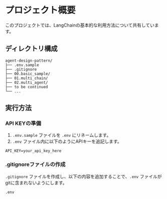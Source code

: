 # プロジェクト概要

このプロジェクトでは、LangChainの基本的な利用方法について共有しています。<br>


## ディレクトリ構成
```
agent-design-pattern/
├── .env.sample
├── .gitignore
├── 00.basic_sample/
├── 01.multi_chain/
├── 02.multi_agent/
├── to be continued
└── ...
```

## 実行方法
### API KEYの準備

1. `.env.sample` ファイルを `.env` にリネームします。
2. `.env` ファイル内に以下のようにAPIキーを追記します。
```:.env
API_KEY=your_api_key_here
```

### .gitignoreファイルの作成

`.gitignore` ファイルを作成し、以下の内容を追加することで、`.env` ファイルがgitに含まれないようにします。

```:.gitignore
.env
```